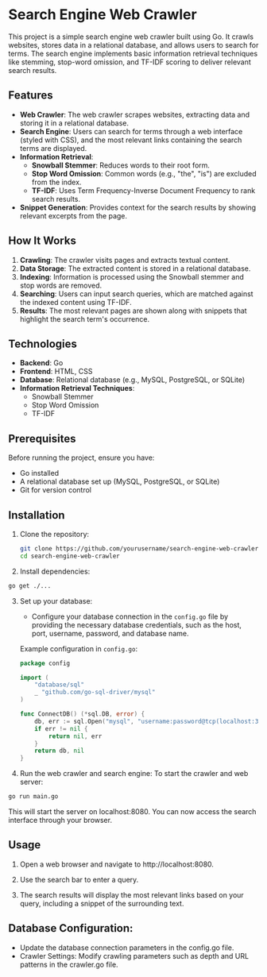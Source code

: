 # Search Engine Web Crawler

This project is a simple search engine web crawler built using Go. It crawls websites, stores data in a relational database, and allows users to search for terms. The search engine implements basic information retrieval techniques like stemming, stop-word omission, and TF-IDF scoring to deliver relevant search results.

## Features

- **Web Crawler**: The web crawler scrapes websites, extracting data and storing it in a relational database.
- **Search Engine**: Users can search for terms through a web interface (styled with CSS), and the most relevant links containing the search terms are displayed.
- **Information Retrieval**: 
  - **Snowball Stemmer**: Reduces words to their root form.
  - **Stop Word Omission**: Common words (e.g., "the", "is") are excluded from the index.
  - **TF-IDF**: Uses Term Frequency-Inverse Document Frequency to rank search results.
- **Snippet Generation**: Provides context for the search results by showing relevant excerpts from the page.

## How It Works

1. **Crawling**: The crawler visits pages and extracts textual content.
2. **Data Storage**: The extracted content is stored in a relational database.
3. **Indexing**: Information is processed using the Snowball stemmer and stop words are removed.
4. **Searching**: Users can input search queries, which are matched against the indexed content using TF-IDF.
5. **Results**: The most relevant pages are shown along with snippets that highlight the search term's occurrence.

## Technologies

- **Backend**: Go
- **Frontend**: HTML, CSS
- **Database**: Relational database (e.g., MySQL, PostgreSQL, or SQLite)
- **Information Retrieval Techniques**: 
  - Snowball Stemmer
  - Stop Word Omission
  - TF-IDF

## Prerequisites

Before running the project, ensure you have:

- Go installed
- A relational database set up (MySQL, PostgreSQL, or SQLite)
- Git for version control

## Installation

1. Clone the repository:

   ```bash
   git clone https://github.com/yourusername/search-engine-web-crawler.git
   cd search-engine-web-crawler
   
2. Install dependencies:
  ```bash
  go get ./...
  ```
3. Set up your database:

   - Configure your database connection in the `config.go` file by providing the necessary database credentials, such as the host, port, username, password, and database name.

   Example configuration in `config.go`:

   ```go
   package config

   import (
       "database/sql"
       _ "github.com/go-sql-driver/mysql"
   )

   func ConnectDB() (*sql.DB, error) {
       db, err := sql.Open("mysql", "username:password@tcp(localhost:3306)/dbname")
       if err != nil {
           return nil, err
       }
       return db, nil
   }

4. Run the web crawler and search engine:
  To start the crawler and web server:
  ```bash
  go run main.go
  ```
  This will start the server on localhost:8080. You can now access the search interface through your browser.

## Usage

1. Open a web browser and navigate to http://localhost:8080.

2. Use the search bar to enter a query.

3. The search results will display the most relevant links based on your query, including a snippet of the surrounding text.

## Database Configuration: 

  - Update the database connection parameters in the config.go file.
  - Crawler Settings: Modify crawling parameters such as depth and URL patterns in the crawler.go file.
